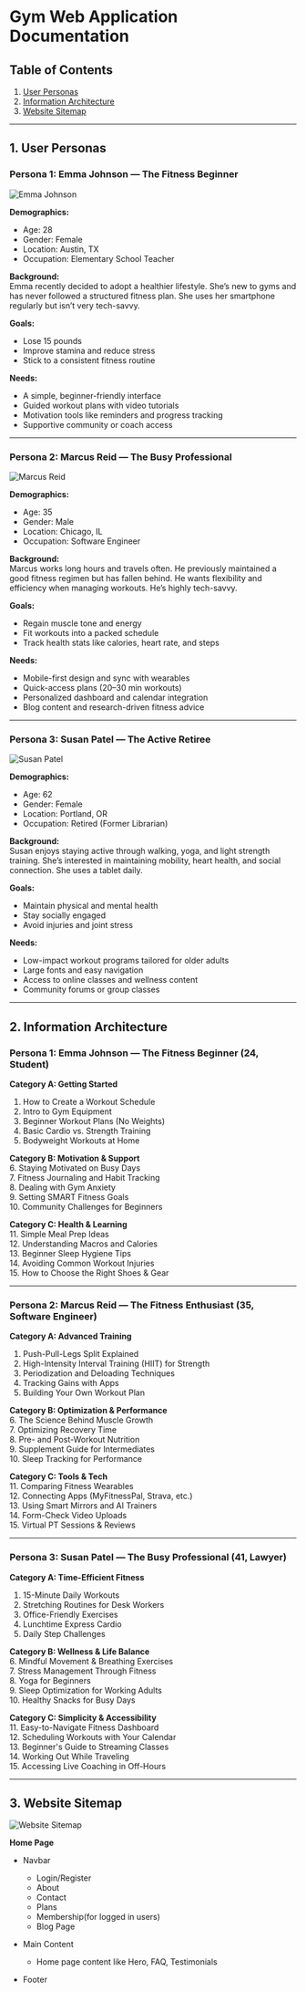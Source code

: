 # Gym Web Application Documentation

## Table of Contents
1. [User Personas](#user-personas)
2. [Information Architecture](#information-architecture)
3. [Website Sitemap](#website-sitemap)

---

## 1. User Personas <a name="user-personas"></a>

### Persona 1: Emma Johnson — The Fitness Beginner

![Emma Johnson](./persona1.png)

**Demographics:**  
- Age: 28  
- Gender: Female  
- Location: Austin, TX  
- Occupation: Elementary School Teacher

**Background:**  
Emma recently decided to adopt a healthier lifestyle. She’s new to gyms and has never followed a structured fitness plan. She uses her smartphone regularly but isn’t very tech-savvy.

**Goals:**  
- Lose 15 pounds  
- Improve stamina and reduce stress  
- Stick to a consistent fitness routine

**Needs:**  
- A simple, beginner-friendly interface  
- Guided workout plans with video tutorials  
- Motivation tools like reminders and progress tracking  
- Supportive community or coach access

---

### Persona 2: Marcus Reid — The Busy Professional

![Marcus Reid](./persona2.png)

**Demographics:**  
- Age: 35  
- Gender: Male  
- Location: Chicago, IL  
- Occupation: Software Engineer

**Background:**  
Marcus works long hours and travels often. He previously maintained a good fitness regimen but has fallen behind. He wants flexibility and efficiency when managing workouts. He’s highly tech-savvy.

**Goals:**  
- Regain muscle tone and energy  
- Fit workouts into a packed schedule  
- Track health stats like calories, heart rate, and steps

**Needs:**  
- Mobile-first design and sync with wearables  
- Quick-access plans (20–30 min workouts)  
- Personalized dashboard and calendar integration  
- Blog content and research-driven fitness advice

---

### Persona 3: Susan Patel — The Active Retiree

![Susan Patel](./persona3.png)

**Demographics:**  
- Age: 62  
- Gender: Female  
- Location: Portland, OR  
- Occupation: Retired (Former Librarian)

**Background:**  
Susan enjoys staying active through walking, yoga, and light strength training. She’s interested in maintaining mobility, heart health, and social connection. She uses a tablet daily.

**Goals:**  
- Maintain physical and mental health  
- Stay socially engaged  
- Avoid injuries and joint stress

**Needs:**  
- Low-impact workout programs tailored for older adults  
- Large fonts and easy navigation  
- Access to online classes and wellness content  
- Community forums or group classes

---

## 2. Information Architecture <a name="information-architecture"></a>

### Persona 1: Emma Johnson — The Fitness Beginner (24, Student)

**Category A: Getting Started**  
1. How to Create a Workout Schedule  
2. Intro to Gym Equipment  
3. Beginner Workout Plans (No Weights)  
4. Basic Cardio vs. Strength Training  
5. Bodyweight Workouts at Home  

**Category B: Motivation & Support**  
6. Staying Motivated on Busy Days  
7. Fitness Journaling and Habit Tracking  
8. Dealing with Gym Anxiety  
9. Setting SMART Fitness Goals  
10. Community Challenges for Beginners  

**Category C: Health & Learning**  
11. Simple Meal Prep Ideas  
12. Understanding Macros and Calories  
13. Beginner Sleep Hygiene Tips  
14. Avoiding Common Workout Injuries  
15. How to Choose the Right Shoes & Gear  

---

### Persona 2: Marcus Reid — The Fitness Enthusiast (35, Software Engineer)

**Category A: Advanced Training**  
1. Push-Pull-Legs Split Explained  
2. High-Intensity Interval Training (HIIT) for Strength  
3. Periodization and Deloading Techniques  
4. Tracking Gains with Apps  
5. Building Your Own Workout Plan  

**Category B: Optimization & Performance**  
6. The Science Behind Muscle Growth  
7. Optimizing Recovery Time  
8. Pre- and Post-Workout Nutrition  
9. Supplement Guide for Intermediates  
10. Sleep Tracking for Performance  

**Category C: Tools & Tech**  
11. Comparing Fitness Wearables  
12. Connecting Apps (MyFitnessPal, Strava, etc.)  
13. Using Smart Mirrors and AI Trainers  
14. Form-Check Video Uploads  
15. Virtual PT Sessions & Reviews  

---

### Persona 3: Susan Patel — The Busy Professional (41, Lawyer)

**Category A: Time-Efficient Fitness**  
1. 15-Minute Daily Workouts  
2. Stretching Routines for Desk Workers  
3. Office-Friendly Exercises  
4. Lunchtime Express Cardio  
5. Daily Step Challenges  

**Category B: Wellness & Life Balance**  
6. Mindful Movement & Breathing Exercises  
7. Stress Management Through Fitness  
8. Yoga for Beginners  
9. Sleep Optimization for Working Adults  
10. Healthy Snacks for Busy Days  

**Category C: Simplicity & Accessibility**  
11. Easy-to-Navigate Fitness Dashboard  
12. Scheduling Workouts with Your Calendar  
13. Beginner's Guide to Streaming Classes  
14. Working Out While Traveling  
15. Accessing Live Coaching in Off-Hours  

---

## 3. Website Sitemap <a name="website-sitemap"></a>

![Website Sitemap](./sitemap.png)

**Home Page**

- Navbar  
  - Login/Register  
  - About 
  - Contact
  - Plans
  - Membership(for logged in users)
  - Blog Page  

- Main Content  
  - Home page content like Hero, FAQ, Testimonials
    
- Footer
